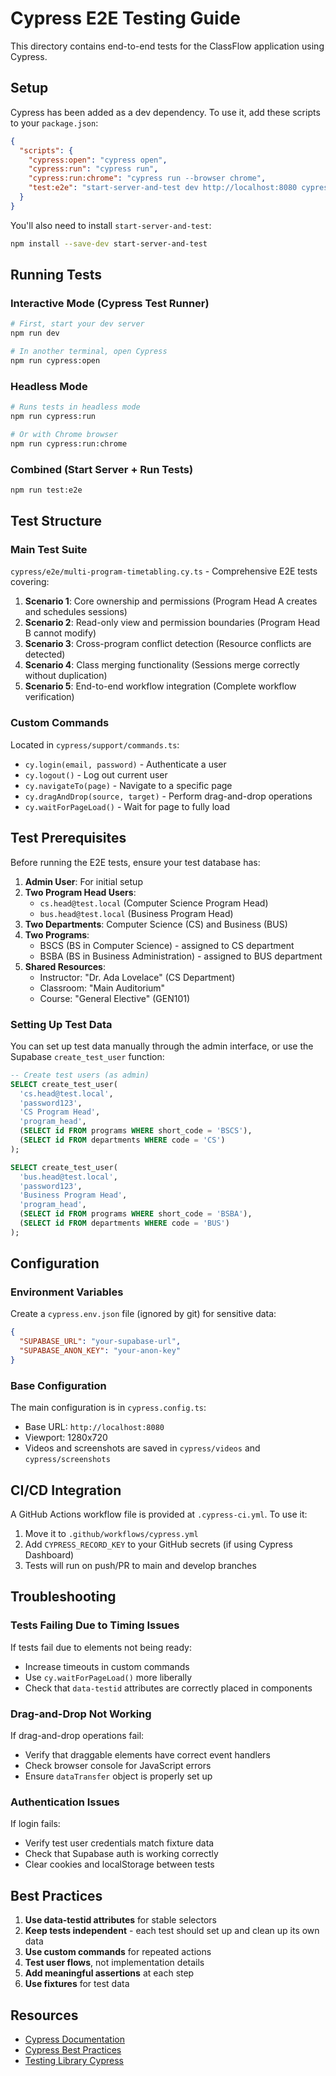 # Cypress E2E Testing Guide

This directory contains end-to-end tests for the ClassFlow application using Cypress.

## Setup

Cypress has been added as a dev dependency. To use it, add these scripts to your `package.json`:

```json
{
  "scripts": {
    "cypress:open": "cypress open",
    "cypress:run": "cypress run",
    "cypress:run:chrome": "cypress run --browser chrome",
    "test:e2e": "start-server-and-test dev http://localhost:8080 cypress:run"
  }
}
```

You'll also need to install `start-server-and-test`:

```bash
npm install --save-dev start-server-and-test
```

## Running Tests

### Interactive Mode (Cypress Test Runner)

```bash
# First, start your dev server
npm run dev

# In another terminal, open Cypress
npm run cypress:open
```

### Headless Mode

```bash
# Runs tests in headless mode
npm run cypress:run

# Or with Chrome browser
npm run cypress:run:chrome
```

### Combined (Start Server + Run Tests)

```bash
npm run test:e2e
```

## Test Structure

### Main Test Suite

`cypress/e2e/multi-program-timetabling.cy.ts` - Comprehensive E2E tests covering:

1. **Scenario 1**: Core ownership and permissions (Program Head A creates and schedules sessions)
2. **Scenario 2**: Read-only view and permission boundaries (Program Head B cannot modify)
3. **Scenario 3**: Cross-program conflict detection (Resource conflicts are detected)
4. **Scenario 4**: Class merging functionality (Sessions merge correctly without duplication)
5. **Scenario 5**: End-to-end workflow integration (Complete workflow verification)

### Custom Commands

Located in `cypress/support/commands.ts`:

- `cy.login(email, password)` - Authenticate a user
- `cy.logout()` - Log out current user
- `cy.navigateTo(page)` - Navigate to a specific page
- `cy.dragAndDrop(source, target)` - Perform drag-and-drop operations
- `cy.waitForPageLoad()` - Wait for page to fully load

## Test Prerequisites

Before running the E2E tests, ensure your test database has:

1. **Admin User**: For initial setup
2. **Two Program Head Users**:
   - `cs.head@test.local` (Computer Science Program Head)
   - `bus.head@test.local` (Business Program Head)
3. **Two Departments**: Computer Science (CS) and Business (BUS)
4. **Two Programs**:
   - BSCS (BS in Computer Science) - assigned to CS department
   - BSBA (BS in Business Administration) - assigned to BUS department
5. **Shared Resources**:
   - Instructor: "Dr. Ada Lovelace" (CS Department)
   - Classroom: "Main Auditorium"
   - Course: "General Elective" (GEN101)

### Setting Up Test Data

You can set up test data manually through the admin interface, or use the Supabase `create_test_user` function:

```sql
-- Create test users (as admin)
SELECT create_test_user(
  'cs.head@test.local',
  'password123',
  'CS Program Head',
  'program_head',
  (SELECT id FROM programs WHERE short_code = 'BSCS'),
  (SELECT id FROM departments WHERE code = 'CS')
);

SELECT create_test_user(
  'bus.head@test.local',
  'password123',
  'Business Program Head',
  'program_head',
  (SELECT id FROM programs WHERE short_code = 'BSBA'),
  (SELECT id FROM departments WHERE code = 'BUS')
);
```

## Configuration

### Environment Variables

Create a `cypress.env.json` file (ignored by git) for sensitive data:

```json
{
  "SUPABASE_URL": "your-supabase-url",
  "SUPABASE_ANON_KEY": "your-anon-key"
}
```

### Base Configuration

The main configuration is in `cypress.config.ts`:
- Base URL: `http://localhost:8080`
- Viewport: 1280x720
- Videos and screenshots are saved in `cypress/videos` and `cypress/screenshots`

## CI/CD Integration

A GitHub Actions workflow file is provided at `.cypress-ci.yml`. To use it:

1. Move it to `.github/workflows/cypress.yml`
2. Add `CYPRESS_RECORD_KEY` to your GitHub secrets (if using Cypress Dashboard)
3. Tests will run on push/PR to main and develop branches

## Troubleshooting

### Tests Failing Due to Timing Issues

If tests fail due to elements not being ready:
- Increase timeouts in custom commands
- Use `cy.waitForPageLoad()` more liberally
- Check that `data-testid` attributes are correctly placed in components

### Drag-and-Drop Not Working

If drag-and-drop operations fail:
- Verify that draggable elements have correct event handlers
- Check browser console for JavaScript errors
- Ensure `dataTransfer` object is properly set up

### Authentication Issues

If login fails:
- Verify test user credentials match fixture data
- Check that Supabase auth is working correctly
- Clear cookies and localStorage between tests

## Best Practices

1. **Use data-testid attributes** for stable selectors
2. **Keep tests independent** - each test should set up and clean up its own data
3. **Use custom commands** for repeated actions
4. **Test user flows**, not implementation details
5. **Add meaningful assertions** at each step
6. **Use fixtures** for test data

## Resources

- [Cypress Documentation](https://docs.cypress.io/)
- [Cypress Best Practices](https://docs.cypress.io/guides/references/best-practices)
- [Testing Library Cypress](https://testing-library.com/docs/cypress-testing-library/intro/)
